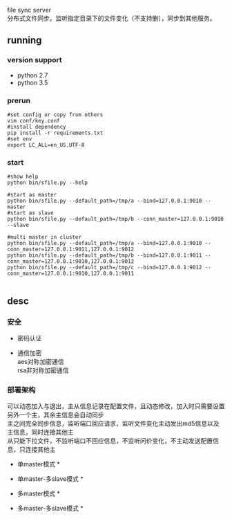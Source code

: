 file sync server  
分布式文件同步。监听指定目录下的文件变化（不支持删），同步到其他服务。  


running
--------------
### version support ###
* python 2.7
* python 3.5

### prerun ###
```shell
#set config or copy from others
vim conf/key.conf 
#install dependency
pip install -r requirements.txt
#set env
export LC_ALL=en_US.UTF-8
```

### start ###
```shell
#show help
python bin/sfile.py --help

#start as master
python bin/sfile.py --default_path=/tmp/a --bind=127.0.0.1:9010 --master
#start as slave
python bin/sfile.py --default_path=/tmp/b --conn_master=127.0.0.1:9010 --slave

#multi master in cluster
python bin/sfile.py --default_path=/tmp/a --bind=127.0.0.1:9010 --conn_master=127.0.0.1:9011,127.0.0.1:9012
python bin/sfile.py --default_path=/tmp/b --bind=127.0.0.1:9011 --conn_master=127.0.0.1:9010,127.0.0.1:9012
python bin/sfile.py --default_path=/tmp/c --bind=127.0.0.1:9012 --conn_master=127.0.0.1:9010,127.0.0.1:9011


```


desc
--------------
### 安全 ###
* 密码认证

* 通信加密  
  aes对称加密通信  
  rsa非对称加密通信  

### 部署架构 ###
可以动态加入与退出，主从信息记录在配置文件，且动态修改，加入时只需要设置另外一个主，其余主信息会自动同步  
主之间完全同步信息，监听端口回应请求，监听文件变化主动发出md5信息以及主信息，同时连接其他主  
从只能下拉文件，不监听端口不回应信息，不监听问价变化，不主动发送配置信息，只连接其他主  

* 单master模式 *

* 单master-多slave模式 *
  
* 多master模式 *

* 多master-多slave模式 *


